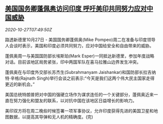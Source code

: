 <!--1603786994000-->
[美国国务卿蓬佩奥访问印度 呼吁美印共同努力应对中国威胁](https://cn.reuters.com/article/pompeo-visit-india-1027-tues-idCNKBS27C0V5)
------

<div><i>2020-10-27T07:49:50Z</i></div><p>路透新德里10月27日 - 美国国务卿蓬佩奥(Mike Pompeo)周二在准备与印度领导人会谈时表示，美国和印度必须共同努力，应对中国给安全和自由带来的威胁。</p><p>蓬佩奥周一与美国国防部长埃斯珀(Mark Esper)一同抵达新德里，参加年度战略对话。目前该地区局势紧张，印中两国军队在喜马拉雅山边界发生冲突。</p><p>蓬佩奥在与印度外交部长苏杰生(Subrahmanyam Jaishankar)和国防部长拉吉纳特·辛格(Rajnath Singh)举行会谈之前表示:“今天是我们这两个伟大民主国家走得更近的新机会。”</p><p>美国总统特朗普把对中国的强硬立场作为谋求连任的一个关键部分，蓬佩奥近来一直在努力强化和盟友的联系，以对抗中国在该地区日益增长的影响力。</p><p>美印双方将在周二晚些时候签署一项军事协议，允许印度获得先进的美国卫星和地图数据，以提高其导弹和无人机的精确度。(完)</p>
